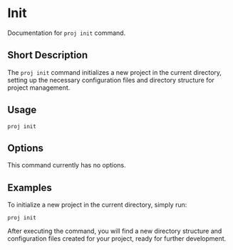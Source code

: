 # Init

Documentation for `proj init` command.

## Short Description

The `proj init` command initializes a new project in the current directory, setting up the necessary configuration files and directory structure for project management.

## Usage

```
proj init
```

## Options

This command currently has no options.

## Examples

To initialize a new project in the current directory, simply run:

```
proj init
```

After executing the command, you will find a new directory structure and configuration files created for your project, ready for further development.